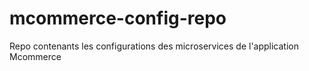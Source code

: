 # mcommerce-config-repo
Repo contenants les configurations des microservices de l'application Mcommerce
